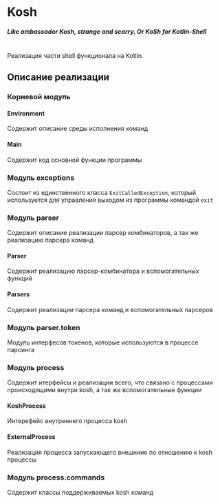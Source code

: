 # Kosh
##### Like ambassador Kosh, strange and scarry. Or KoSh for Kotlin-Shell
# 

Реализация части shell функционала на Kotlin.

## Описание реализации

### Корневой модуль

#### Environment
Содержит описание среды исполнения команд

#### Main
Содержит код основной функции программы


### Модуль exceptions
Состоит из единственного класса `ExitCalledException`, который используется для управления выходом из программы командой `exit`


### Модуль parser
Содержит описание реализации парсер комбинаторов, а так же реализацию парсера команд

#### Parser
Содержит реализацию парсер-комбинатора и вспомогательных функций

#### Parsers
Содержит реализации парсера команд и вспомогательных парсеров


### Модуль parser.token
Модуль интерфесов токенов, которые используются в процессе парсинга


### Модуль process
Содержит итерфейсы и реализации всего, что связано с процессами происходящими внутри kosh, а так же вспомогательные функции

#### KoshProcess
Интерефейс внутреннего процесса kosh

#### ExternalProcess
Реализация процесса запускающего внешниие по отношению к kosh процессы


### Модуль process.commands
Содержит классы поддерживаемых kosh команд
